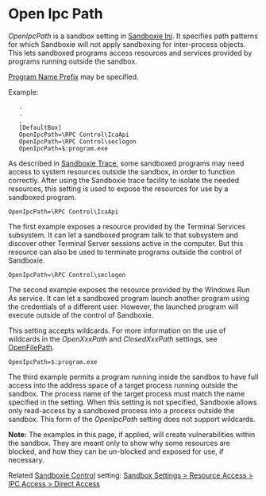 # Open Ipc Path

_OpenIpcPath_ is a sandbox setting in [Sandboxie Ini](SandboxieIni.md). It specifies path patterns for which Sandboxie will not apply sandboxing for inter-process objects. This lets sandboxed programs access resources and services provided by programs running outside the sandbox.

[Program Name Prefix](ProgramNamePrefix.md) may be specified.

Example:
```
   .
   .
   .
   [DefaultBox]
   OpenIpcPath=\RPC Control\IcaApi
   OpenIpcPath=\RPC Control\seclogon
   OpenIpcPath=$:program.exe
```

As described in [Sandboxie Trace](SandboxieTrace.md), some sandboxed programs may need access to system resources outside the sandbox, in order to function correctly. After using the Sandboxie trace facility to isolate the needed resources, this setting is used to expose the resources for use by a sandboxed program.

```
OpenIpcPath=\RPC Control\IcaApi
```

The first example exposes a resource provided by the Terminal Services subsystem. It can let a sandboxed program talk to that subsystem and discover other Terminal Server sessions active in the computer. But this resource can also be used to terminate programs outside the control of Sandboxie.

```
OpenIpcPath=\RPC Control\seclogon
```
The second example exposes the resource provided by the Windows _Run As_ service. It can let a sandboxed program launch another program using the credentials of a different user. However, the launched program will execute outside of the control of Sandboxie.

This setting accepts wildcards. For more information on the use of wildcards in the _OpenXxxPath_ and _ClosedXxxPath_ settings, see [OpenFilePath](OpenFilePath.md).

```
OpenIpcPath=$:program.exe
```
The third example permits a program running inside the sandbox to have full access into the address space of a target process running outside the sandbox. The process name of the target process must match the name specified in the setting. When this setting is not specified, Sandboxie allows only read-access by a sandboxed process into a process outside the sandbox. This form of the _OpenIpcPath_ setting does not support wildcards.

**Note:** The examples in this page, if applied, will create vulnerabilities within the sandbox. They are meant only to show why some resources are blocked, and how they can be un-blocked and exposed for use, if necessary.

Related [Sandboxie Control](SandboxieControl.md) setting: [Sandbox Settings > Resource Access > IPC Access > Direct Access](ResourceAccessSettings.md#ipc-access--direct-access)
